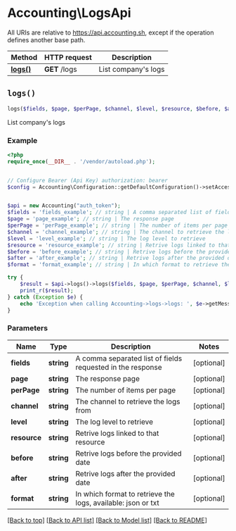 # Accounting\LogsApi

All URIs are relative to https://api.accounting.sh, except if the operation defines another base path.

| Method | HTTP request | Description |
| ------------- | ------------- | ------------- |
| [**logs()**](LogsApi.md#logs) | **GET** /logs | List company&#39;s logs |


## `logs()`

```php
logs($fields, $page, $perPage, $channel, $level, $resource, $before, $after, $format): null|string|array
```

List company's logs

### Example

```php
<?php
require_once(__DIR__ . '/vendor/autoload.php');


// Configure Bearer (Api Key) authorization: bearer
$config = Accounting\Configuration::getDefaultConfiguration()->setAccessToken('YOUR_ACCESS_TOKEN');


$api = new Accounting("auth_token");
$fields = 'fields_example'; // string | A comma separated list of fields requested in the response
$page = 'page_example'; // string | The response page
$perPage = 'perPage_example'; // string | The number of items per page
$channel = 'channel_example'; // string | The channel to retrieve the logs from
$level = 'level_example'; // string | The log level to retrieve
$resource = 'resource_example'; // string | Retrive logs linked to that resource
$before = 'before_example'; // string | Retrive logs before the provided date
$after = 'after_example'; // string | Retrive logs after the provided date
$format = 'format_example'; // string | In which format to retrieve the logs, available: json or txt

try {
    $result = $api->logs()->logs($fields, $page, $perPage, $channel, $level, $resource, $before, $after, $format);
    print_r($result);
} catch (Exception $e) {
    echo 'Exception when calling Accounting->logs->logs: ', $e->getMessage(), PHP_EOL;
}
```

### Parameters

| Name | Type | Description  | Notes |
| ------------- | ------------- | ------------- | ------------- |
| **fields** | **string**| A comma separated list of fields requested in the response | [optional] |
| **page** | **string**| The response page | [optional] |
| **perPage** | **string**| The number of items per page | [optional] |
| **channel** | **string**| The channel to retrieve the logs from | [optional] |
| **level** | **string**| The log level to retrieve | [optional] |
| **resource** | **string**| Retrive logs linked to that resource | [optional] |
| **before** | **string**| Retrive logs before the provided date | [optional] |
| **after** | **string**| Retrive logs after the provided date | [optional] |
| **format** | **string**| In which format to retrieve the logs, available: json or txt | [optional] |

[[Back to top]](#) [[Back to API list]](../../README.md#endpoints)
[[Back to Model list]](../../README.md#models)
[[Back to README]](../../README.md)
